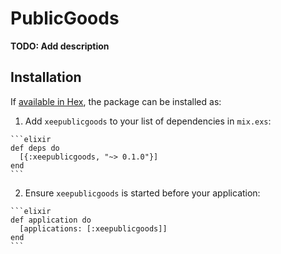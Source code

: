 # PublicGoods

**TODO: Add description**

## Installation

If [available in Hex](https://hex.pm/docs/publish), the package can be installed as:

  1. Add `xeepublicgoods` to your list of dependencies in `mix.exs`:

    ```elixir
    def deps do
      [{:xeepublicgoods, "~> 0.1.0"}]
    end
    ```

  2. Ensure `xeepublicgoods` is started before your application:

    ```elixir
    def application do
      [applications: [:xeepublicgoods]]
    end
    ```

